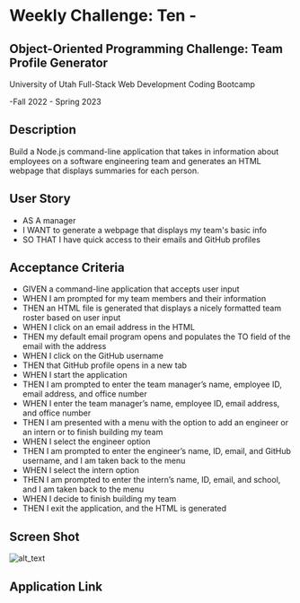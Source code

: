# Weekly Challenge: Ten -

## Object-Oriented Programming Challenge: Team Profile Generator

University of Utah
Full-Stack Web Development Coding Bootcamp

-Fall 2022 - Spring 2023

## Description

 Build a Node.js command-line application that takes in information about employees on a software engineering team and generates an HTML webpage that displays summaries for each person.

## User Story

  * AS A manager
  * I WANT to generate a webpage that displays my team's basic info
  * SO THAT I have quick access to their emails and GitHub profiles

## Acceptance Criteria 

  * GIVEN a command-line application that accepts user input
  * WHEN I am prompted for my team members and their information
  * THEN an HTML file is generated that displays a nicely formatted team roster based on user input
  * WHEN I click on an email address in the HTML
  * THEN my default email program opens and populates the TO field of the email with the address
  * WHEN I click on the GitHub username
  * THEN that GitHub profile opens in a new tab
  * WHEN I start the application
  * THEN I am prompted to enter the team manager’s name, employee ID, email address, and office number
  * WHEN I enter the team manager’s name, employee ID, email address, and office number
  * THEN I am presented with a menu with the option to add an engineer or an intern or to finish building my team
  * WHEN I select the engineer option
  * THEN I am prompted to enter the engineer’s name, ID, email, and GitHub username, and I am taken back to the menu
  * WHEN I select the intern option
  * THEN I am prompted to enter the intern’s name, ID, email, and school, and I am taken back to the menu
  * WHEN I decide to finish building my team
  * THEN I exit the application, and the HTML is generated

## Screen Shot

![alt_text](./)

## Application Link
